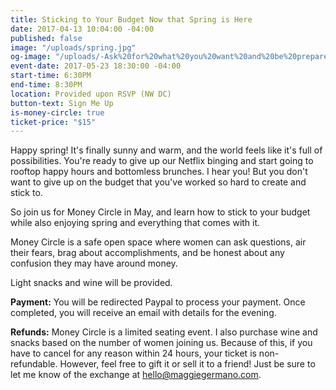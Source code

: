 ```yaml
---
title: Sticking to Your Budget Now that Spring is Here
date: 2017-04-13 10:04:00 -04:00
published: false
image: "/uploads/spring.jpg"
og-image: "/uploads/-Ask%20for%20what%20you%20want%20and%20be%20prepared%20to%20get%20it.-%20(1).png"
event-date: 2017-05-23 18:30:00 -04:00
start-time: 6:30PM
end-time: 8:30PM
location: Provided upon RSVP (NW DC)
button-text: Sign Me Up
is-money-circle: true
ticket-price: "$15"
---
```


Happy spring! It's finally sunny and warm, and the world feels like it's full of possibilities. You're ready to give up our Netflix binging and start going to rooftop happy hours and bottomless brunches. I hear you! But you don't want to give up on the budget that you've worked so hard to create and stick to.

So join us for Money Circle in May, and learn how to stick to your budget while also enjoying spring and everything that comes with it.

Money Circle is a safe open space where women can ask questions, air their fears, brag about accomplishments, and be honest about any confusion they may have around money.

Light snacks and wine will be provided.

**Payment:** You will be redirected Paypal to process your payment. Once completed, you will receive an email with details for the evening.

**Refunds:** Money Circle is a limited seating event. I also purchase wine and snacks based on the number of women joining us. Because of this, if you have to cancel for any reason within 24 hours, your ticket is non-refundable. However, feel free to gift it or sell it to a friend! Just be sure to let me know of the exchange at hello@maggiegermano.com.